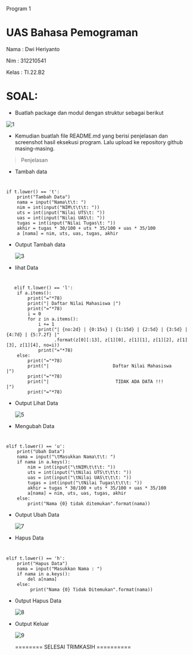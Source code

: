 Program 1

# UAS Bahasa Pemograman

Nama    : Dwi Heriyanto

Nim     : 312210541

Kelas   : TI.22.B2

# SOAL: 
* Buatlah package dan modul dengan struktur sebagai berikut

![1](https://user-images.githubusercontent.com/115912116/210259606-4230f676-a495-4861-8ebf-e2c1bf573e27.PNG)


* Kemudian buatlah file README.md yang berisi penjelasan dan screenshot hasil eksekusi program. Lalu upload ke repository github masing-masing.

>Penjelasan

- Tambah data
#
    if t.lower() == 't':
        print("Tambah Data")
        nama = input("Nama\t\t: ")
        nim = int(input("NIM\t\t\t: "))
        uts = int(input("Nilai UTS\t: "))
        uas = int(input("Nilai UAS\t: "))
        tugas = int(input("Nilai Tugas\t: "))
        akhir = tugas * 30/100 + uts * 35/100 + uas * 35/100
        a [nama] = nim, uts, uas, tugas, akhir

- Output Tambah data

    ![3](https://user-images.githubusercontent.com/115912116/210395598-fe7df17d-c901-4bb5-b1c5-5a58adf053d6.PNG)

- lihat Data
#
       elif t.lower() == 'l':
        if a.items():
            print("="*78)
            print("| Daftar Nilai Mahasiswa |")
            print("="*78)
            i = 0
            for z in a.items():
                i += 1
                print("| {no:2d} | {0:15s} | {1:15d} | {2:5d} | {3:5d} | {4:7d} | {5:7.2f} |"
                      .format(z[0][:13], z[1][0], z[1][1], z[1][2], z[1][3], z[1][4], no=i))
                print("="*78)
        else:
            print("="*78)
            print("|                        Daftar Nilai Mahasiswa                           |")
            print("="*78)
            print("|                         TIDAK ADA DATA !!!                              |")
            print("="*78)

- Output Lihat Data

    ![5](https://user-images.githubusercontent.com/115912116/210395709-47af7057-ee4a-4cb9-9f4f-c28e4a88b56a.PNG)

- Mengubah Data 
#
    elif t.lower() == 'u':
        print("Ubah Data")
        nama = input("\tMasukkan Nama\t\t: ")
        if nama in a.keys():
            nim = int(input("\tNIM\t\t\t: "))
            uts = int(input("\tNilai UTS\t\t\t: "))
            uas = int(input("\tNilai UAS\t\t\t: "))
            tugas = int(input("\tNilai Tugas\t\t\t: "))
            akhir = tugas * 30/100 + uts * 35/100 + uas * 35/100
            a[nama] = nim, uts, uas, tugas, akhir
        else:
            print("Nama {0} tidak ditemukan".format(nama))
- Output Ubah Data

    ![7](https://user-images.githubusercontent.com/115912116/210395793-9128fb03-1d4a-4a48-b7b9-41f7c6c7eb1f.PNG)

-   Hapus Data

#
    elif t.lower() == 'h':
        print("Hapus Data")
        nama = input("Masukkan Nama : ")
        if nama in a.keys():
            del a[nama]
        else:
             print("Nama {0} Tidak Ditemukan".format(nama))

- 0utput Hapus Data

    ![8](https://user-images.githubusercontent.com/115912116/210395839-9e787011-89bc-4722-9e3d-e6f605fa775c.PNG)

- Output Keluar

    ![9](https://user-images.githubusercontent.com/115912116/210395878-c5adab2f-cf35-4eeb-91d8-d91aa9409fde.PNG)




    ========   SELESAI TRIMKASIH ==========
